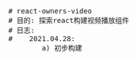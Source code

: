<pre>
    # react-owners-video
    # 目的: 探索react构建视频播放组件
    # 日志:
    #    2021.04.28:
            a) 初步构建

</pre>
